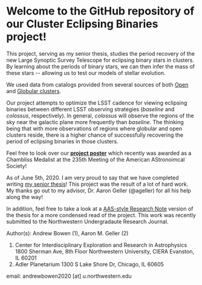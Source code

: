 # Welcome to the GitHub repository of our Cluster Eclipsing Binaries project!

This project, serving as my senior thesis, studies the period recovery of the new Large Synoptic Survey Telescope
for eclipsing binary stars in clusters. By learning about the periods of binary stars, we can then infer the mass of these stars -- allowing us to test our models of stellar evolution.

We used data from catalogs provided from several sources of both [Open](https://www.google.com/search?client=safari&rls=en&q=webda+catalog&ie=UTF-8&oe=UTF-8) and [Globular clusters](http://physwww.mcmaster.ca/~harris/mwgc.dat). 

Our project attempts to optimize the LSST cadence for viewing eclipsing binaries between different LSST observing strategies (*baseline* and *colossus*, respectively). In general, *colossus* will observe the regions of the sky near the galactic plane more frequently than *baseline*. The thinking being that with more observations of regions where globular and open clusters reside, there is a higher chance of successfully recovering the period of eclipsing binaries in those clusters.

Feel free to look over our [**project poster**](https://northwestern.box.com/s/hxuq4fsl76aaxg3m4ctazmjnv6ru56jh) which recently was awarded as a Chambliss Medalist at the 235th Meeting of the American AStronoimcal Society!

As of June 5th, 2020. I am very proud to say that we have completed writing [my senior thesis](https://northwestern.box.com/s/grc92s1vm7qd80jffmnl5guppltlyemt)! This project was the result of a lot of hard work. My thanks go out to my advisor, Dr. Aaron Geller (@ageller) for all his help along the way!

In addition, feel free to take a look at a [AAS-style Research Note](https://northwestern.box.com/s/w7c5rsr4zm8sd026iw4372805x0t53qi) version of the thesis for a more condensed read of the project. This work was recently submitted to the Northwestern Undergradaute Research Journal.

Author(s): Andrew Bowen (1), Aaron M. Geller (2)
1. Center for Interdisciplinary Exploration and Research in Astrophysics
1800 Sherman Ave, 8th Floor 
Northwestern University, CIERA Evanston, IL 60201
2. Adler Planetarium
1300 S Lake Shore Dr, Chicago, IL 60605

email: andrewbowen2020 [at] u.northwestern.edu

